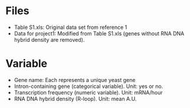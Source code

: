 # Files
* Table S1.xls: Original data set from reference 1
* Data for project1: Modified from Table S1.xls (genes without RNA DNA hybrid density are removed).
# Variable
* Gene name: Each represents a unique yeast gene
* Intron-containing gene (categorical variable). Unit: yes or no. 
* Transcription frequency (numeric variable). Unit: mRNA/hour
* RNA DNA hybrid density (R-loop). Unit: mean A.U.
